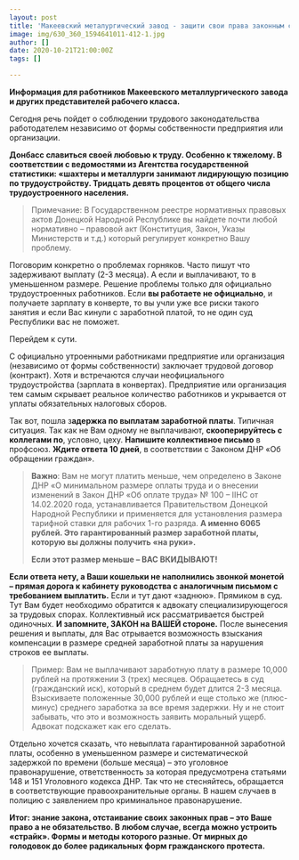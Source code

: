 ```yaml
---
layout: post
title: 'Макеевский металургический завод - защити свои права законным способом '
image: img/630_360_1594641011-412-1.jpg
author: []
date: 2020-10-21T21:00:00Z
tags: []

---
```

**Информация для работников Макеевского металлургического завода и других представителей рабочего класса.**

Сегодня речь пойдет о соблюдении трудового законодательства работодателем независимо от формы собственности предприятия или организации.

**Донбасс славиться своей любовью к труду. Особенно к тяжелому. В соответствии с ведомостями из Агентства государственной статистики: «шахтеры и металлурги занимают лидирующую позицию по трудоустройству. Тридцать девять процентов от общего числа трудоустроенного населения.**

> Примечание: В Государственном реестре нормативных правовых актов Донецкой Народной Республике вы найдете почти любой нормативно – правовой акт (Конституция, Закон, Указы Министерств и т.д.) который регулирует конкретно Вашу проблему.

Поговорим конкретно о проблемах горняков. Часто пишут что задерживают выплату (2-3 месяца). А если и выплачивают, то в уменьшенном размере. Решение проблемы только для официально трудоустроенных работников. Если **вы работаете не официально**, и получаете зарплату в конверте, то вы учли уже все риски такого занятия и если Вас кинули с заработной платой, то не один суд Республики вас не поможет.

Перейдем к сути.

С официально утроенными работниками предприятие или организация (независимо от формы собственности) заключает трудовой договор (контракт). Хотя и встречаются случаи неофициального трудоустройства (зарплата в конвертах). Предприятие или организация тем самым скрывает реальное количество работников и укрывается от уплаты обязательных налоговых сборов.

Так вот, пошла з**адержка по выплатам заработной платы**. Типичная ситуация. Так как не Вам одному не выплачивают, **скооперируйтесь с коллегами по**, условно, цеху. **Напишите коллективное письмо** в профсоюз. **Ждите ответа 10 дней**, в соответствии с Законом ДНР «Об обращении граждан».

> **Важно**: Вам не могут платить меньше, чем определено в Законе ДНР «О минимальном размере оплаты труда и о внесении изменений в Закон ДНР «Об оплате труда» № 100 – ІІНС от 14.02.2020 года, устанавливается Правительством Донецкой Народной Республики и применяется для установления размера тарифной ставки для рабочих 1-го разряда. **А именно 6065 рублей. Это гарантированный размер заработной платы, которую вы должны получить «на руки».**
>
> **Если этот размер меньше – ВАС ВКИДЫВАЮТ!**

**Если ответа нету, а Ваши кошельки не наполнились звонкой монетой – прямая дорога к кабинету руководства с аналогичным письмом с требованием выплатить.** Если и тут дают «заднюю». Прямиком в суд. Тут Вам будет необходимо обратится к адвокату специализирующегося за трудовых спорах. Коллективный иск рассматривается быстрей одиночных. **И запомните, ЗАКОН на ВАШЕЙ стороне.** После вынесения решения и выплаты, для Вас отрывается возможность взыскания компенсации в размере средней заработной платы за нарушения строков ее выплаты.

> Пример: Вам не выплачивают заработную плату в размере 10,000 рублей на протяжении 3 (трех) месяцев. Обращаетесь в суд (гражданский иск), который в среднем будет длится 2-3 месяца. Взыскиваете положенные 30,000 рублей и еще столько же (плюс-минус) среднего заработка за все время задержки. Ну и не стоит забывать, что это и возможность заявить моральный ущерб. Адвокат подскажет как его сделать.

Отдельно хочется сказать, что невыплата гарантированной заработной платы, особенно в уменьшенном размере и систематической задержкой по времени (больше месяца) – это уголовное правонарушение, ответственность за которая предусмотрена статьями 148 и 151 Уголовного кодекса ДНР. Так что не стесняйтесь, обращается в соответствующие правоохранительные органы. В нашем случаев в полицию с заявлением про криминальное правонарушение.

**Итог: знание закона, отстаивание своих законных прав – это Ваше право а не обязательство. В любом случае, всегда можно устроить «страйк». Формы и методы которого разные. От мирных до голодовок до более радикальных форм гражданского протеста.**